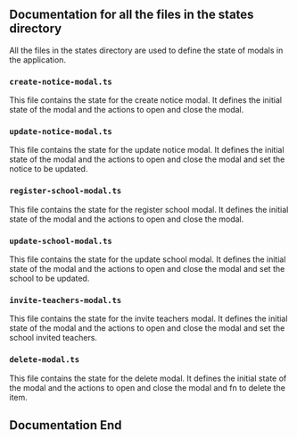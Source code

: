 ## Documentation for all the files in the states directory

All the files in the states directory are used to define the state of modals in the application.

### `create-notice-modal.ts`

This file contains the state for the create notice modal. It defines the initial state of the modal and the actions to open and close the modal.

### `update-notice-modal.ts`

This file contains the state for the update notice modal. It defines the initial state of the modal and the actions to open and close the modal and set the notice to be updated.

### `register-school-modal.ts`

This file contains the state for the register school modal. It defines the initial state of the modal and the actions to open and close the modal.

### `update-school-modal.ts`

This file contains the state for the update school modal. It defines the initial state of the modal and the actions to open and close the modal and set the school to be updated.

### `invite-teachers-modal.ts`

This file contains the state for the invite teachers modal. It defines the initial state of the modal and the actions to open and close the modal and set the school invited teachers.

### `delete-modal.ts`

This file contains the state for the delete modal. It defines the initial state of the modal and the actions to open and close the modal and fn to delete the item.

## Documentation End
